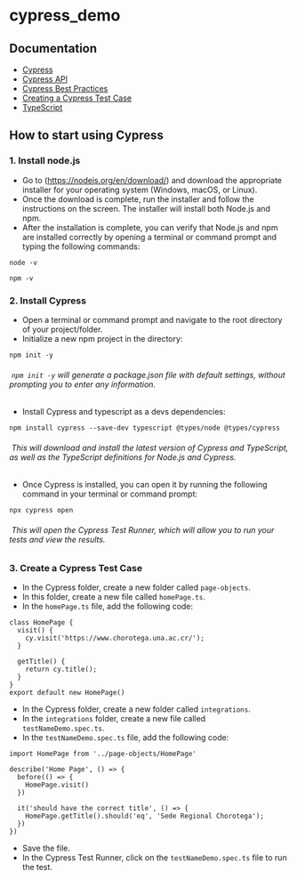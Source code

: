 # cypress_demo

## Documentation
- [Cypress](https://docs.cypress.io/guides/overview/why-cypress.html#In-a-nutshell)
- [Cypress API](https://docs.cypress.io/api/api/table-of-contents.html)
- [Cypress Best Practices](https://docs.cypress.io/guides/references/best-practices.html#Selecting-Elements)
- [Creating a Cypress Test Case](https://docs.cypress.io/guides/getting-started/writing-your-first-test.html#Add-a-test-file)
- [TypeScript](https://www.typescriptlang.org/docs/handbook/intro.html)

## How to start using Cypress
### 1. Install node.js
- Go to (https://nodejs.org/en/download/) and download the appropriate installer for your operating system (Windows, macOS, or Linux).
- Once the download is complete, run the installer and follow the instructions on the screen. The installer will install both Node.js and npm.
- After the installation is complete, you can verify that Node.js and npm are installed correctly by opening a terminal or command prompt and typing the following commands:
```
node -v
```
```
npm -v
```
### 2. Install Cypress
- Open a terminal or command prompt and navigate to the root directory of your project/folder.
- Initialize a new npm project in the directory:
```
npm init -y
```
######  `npm init -y` *will generate a package.json file with default settings, without prompting you to enter any information.*
- Install Cypress and typescript as a devs dependencies:
```
npm install cypress --save-dev typescript @types/node @types/cypress
```
######  *This will download and install the latest version of Cypress and TypeScript, as well as the TypeScript definitions for Node.js and Cypress.*
- Once Cypress is installed, you can open it by running the following command in your terminal or command prompt:
```
npx cypress open
```
######  *This will open the Cypress Test Runner, which will allow you to run your tests and view the results.*

### 3. Create a Cypress Test Case
- In the Cypress folder, create a new folder called `page-objects`.
- In this folder, create a new file called `homePage.ts`.
- In the `homePage.ts` file, add the following code:
```
class HomePage {
  visit() {
    cy.visit('https://www.chorotega.una.ac.cr/');
  }

  getTitle() {
    return cy.title();
  }
}
export default new HomePage()
```
- In the Cypress folder, create a new folder called `integrations`.
-  In the `integrations` folder, create a new file called `testNameDemo.spec.ts`.
-  In the `testNameDemo.spec.ts` file, add the following code:
```
import HomePage from '../page-objects/HomePage'

describe('Home Page', () => {
  before(() => {
    HomePage.visit()
  })

  it('should have the correct title', () => {
    HomePage.getTitle().should('eq', 'Sede Regional Chorotega');
  })
})
```
- Save the file.
- In the Cypress Test Runner, click on the `testNameDemo.spec.ts` file to run the test.